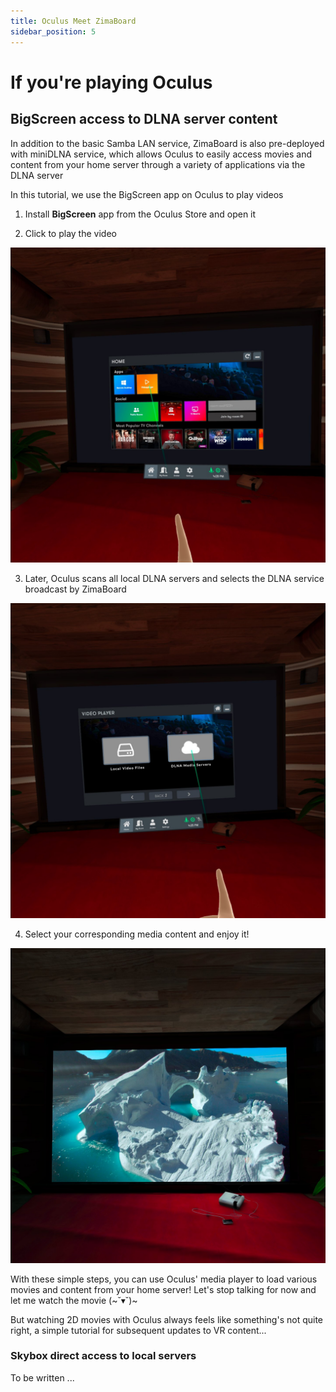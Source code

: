 ```yaml
---
title: Oculus Meet ZimaBoard
sidebar_position: 5
---
```


# If you're playing Oculus

## BigScreen access to DLNA server content

In addition to the basic Samba LAN service, ZimaBoard is also pre-deployed with miniDLNA service, which allows Oculus to easily access movies and content from your home server through a variety of applications via the DLNA server

In this tutorial, we use the BigScreen app on Oculus to play videos

1. Install **BigScreen** app from the Oculus Store and open it

2. Click to play the video

![Play Video](./images/bigscreen-open-local-video.jpeg)

3. Later, Oculus scans all local DLNA servers and selects the DLNA service broadcast by ZimaBoard

![Find DLNA Server](./images/bigscreen-search-dlna-server.jpeg)

4. Select your corresponding media content and enjoy it! 

![Play Movie with BigScreen](./images/bigscreen-enjoy.jpeg)

With these simple steps, you can use Oculus' media player to load various movies and content from your home server! Let's stop talking for now and let me watch the movie (~˘▾˘)~

But watching 2D movies with Oculus always feels like something's not quite right, a simple tutorial for subsequent updates to VR content...

### Skybox direct access to local servers

To be written ...